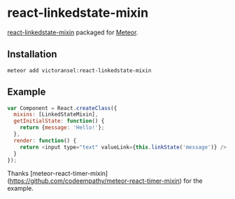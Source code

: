 # react-linkedstate-mixin

[react-linkedstate-mixin](https://www.npmjs.com/package/react-addons-linked-state-mixin) packaged for [Meteor](https://meteor.com).

## Installation

    meteor add victoransel:react-linkedstate-mixin

## Example

```js
var Component = React.createClass({
  mixins: [LinkedStateMixin],
  getInitialState: function() {
    return {message: 'Hello!'};
  },
  render: function() {
    return <input type="text" valueLink={this.linkState('message')} />;
  }
});
```

Thanks [meteor-react-timer-mixin] (https://github.com/codeempathy/meteor-react-timer-mixin) for the example.
